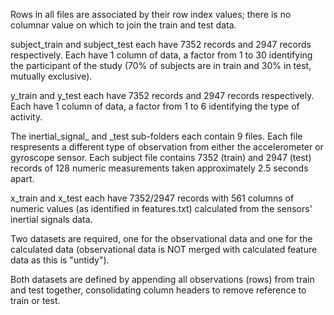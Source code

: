 Rows in all files are associated by their row index values; there is no columnar value on which to join the train and test data.

subject_train and subject_test each have 7352 records and 2947 records respectively. Each have 1 column of data, a factor from 1 to 30 identifying the participant of the study (70% of subjects are in train and 30% in test, mutually exclusive).

y_train and y_test each have 7352 records and 2947 records respectively. Each have 1 column of data, a factor from 1 to 6 identifying the type of activity.

The inertial_signal_ and _test sub-folders each contain 9 files. Each file respresents a different type of observation from either the accelerometer or gyroscope sensor. Each subject file contains 7352 (train) and 2947 (test) records of 128 numeric measurements taken approximately 2.5 seconds apart.

x_train and x_test each have 7352/2947 records with 561 columns of numeric values (as identified in features.txt) calculated from the sensors' inertial signals data.

Two datasets are required, one for the observational data and one for the calculated data (observational data is NOT merged with calculated feature data as this is "untidy").

Both datasets are defined by appending all observations (rows) from train and test together, consolidating column headers to remove reference to train or test.

